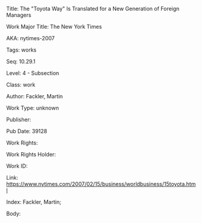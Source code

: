 Title: The "Toyota Way" Is Translated for a New Generation of Foreign Managers 

Work Major Title: The New York Times


AKA: nytimes-2007 

Tags: works 

Seq:  10.29.1 

Level: 4 - Subsection  

Class: work 

Author: Fackler, Martin

Work Type: unknown

Publisher: 

Pub Date: 39128

Work Rights:  

Work Rights Holder: 

Work ID: 

Link: https://www.nytimes.com/2007/02/15/business/worldbusiness/15toyota.html 

Index: Fackler, Martin;  

Body:  

